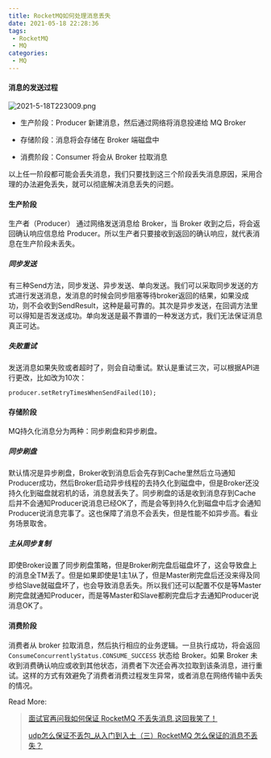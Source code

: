 ```yaml
---
title: RocketMQ如何处理消息丢失
date: 2021-05-18 22:28:36
tags:
 - RocketMQ
 - MQ
categories:
 - MQ
---
```


#### 消息的发送过程

![2021-5-18T223009.png](/images/2021-5-18T223009.png)

- 生产阶段：Producer 新建消息，然后通过网络将消息投递给 MQ Broker

- 存储阶段：消息将会存储在 Broker 端磁盘中

- 消费阶段：Consumer 将会从 Broker 拉取消息

以上任一阶段都可能会丢失消息，我们只要找到这三个阶段丢失消息原因，采用合理的办法避免丢失，就可以彻底解决消息丢失的问题。

#### 生产阶段

生产者（Producer） 通过网络发送消息给 Broker，当 Broker 收到之后，将会返回确认响应信息给 Producer。所以生产者只要接收到返回的确认响应，就代表消息在生产阶段未丢失。

##### 同步发送

有三种Send方法，同步发送、异步发送、单向发送。我们可以采取同步发送的方式进行发送消息，发消息的时候会同步阻塞等待broker返回的结果，如果没成功，则不会收到SendResult，这种是最可靠的。其次是异步发送，在回调方法里可以得知是否发送成功。单向发送是最不靠谱的一种发送方式，我们无法保证消息真正可达。

##### 失败重试

发送消息如果失败或者超时了，则会自动重试。默认是重试三次，可以根据API进行更改，比如改为10次：

```
producer.setRetryTimesWhenSendFailed(10);
```

#### 存储阶段

MQ持久化消息分为两种：同步刷盘和异步刷盘。

##### 同步刷盘

默认情况是异步刷盘，Broker收到消息后会先存到Cache里然后立马通知Producer成功，然后Broker启动异步线程的去持久化到磁盘中，但是Broker还没持久化到磁盘就宕机的话，消息就丢失了。同步刷盘的话是收到消息存到Cache后并不会通知Producer说消息已经OK了，而是会等到持久化到磁盘中后才会通知Producer说消息完事了。这也保障了消息不会丢失，但是性能不如异步高。看业务场景取舍。

##### 主从同步复制

即使Broker设置了同步刷盘策略，但是Broker刷完盘后磁盘坏了，这会导致盘上的消息全TM丢了。但是如果即使是1主1从了，但是Master刷完盘后还没来得及同步给Slave就磁盘坏了，也会导致消息丢失。所以我们还可以配置不仅是等Master刷完盘就通知Producer，而是等Master和Slave都刷完盘后才去通知Producer说消息OK了。

#### 消费阶段

消费者从 broker 拉取消息，然后执行相应的业务逻辑。一旦执行成功，将会返回 `ConsumeConcurrentlyStatus.CONSUME_SUCCESS` 状态给 Broker。如果 Broker 未收到消费确认响应或收到其他状态，消费者下次还会再次拉取到该条消息，进行重试。这样的方式有效避免了消费者消费过程发生异常，或者消息在网络传输中丢失的情况。



Read More:

> [面试官再问我如何保证 RocketMQ 不丢失消息,这回我笑了！](https://www.cnblogs.com/goodAndyxublog/p/12563813.html)
>
> [udp怎么保证不丢包_从入门到入土（三）RocketMQ 怎么保证的消息不丢失？](https://blog.csdn.net/weixin_39601088/article/details/111343167)
>